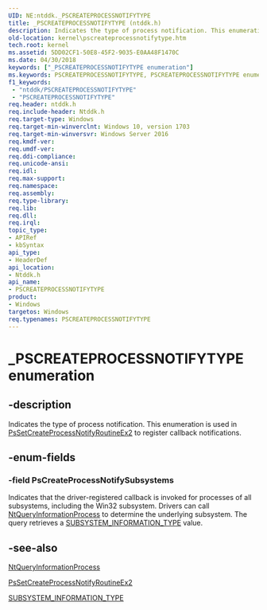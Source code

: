 ```yaml
---
UID: NE:ntddk._PSCREATEPROCESSNOTIFYTYPE
title: _PSCREATEPROCESSNOTIFYTYPE (ntddk.h)
description: Indicates the type of process notification. This enumeration is used in PsSetCreateProcessNotifyRoutineEx2 to register callback notifications.
old-location: kernel\pscreateprocessnotifytype.htm
tech.root: kernel
ms.assetid: 5DD02CF1-50E8-45F2-9035-E0AA48F1470C
ms.date: 04/30/2018
keywords: ["_PSCREATEPROCESSNOTIFYTYPE enumeration"]
ms.keywords: PSCREATEPROCESSNOTIFYTYPE, PSCREATEPROCESSNOTIFYTYPE enumeration [Kernel-Mode Driver Architecture], PsCreateProcessNotifySubsystems, _PSCREATEPROCESSNOTIFYTYPE, kernel.pscreateprocessnotifytype, ntddk/PSCREATEPROCESSNOTIFYTYPE, ntddk/PsCreateProcessNotifySubsystems
f1_keywords:
 - "ntddk/PSCREATEPROCESSNOTIFYTYPE"
 - "PSCREATEPROCESSNOTIFYTYPE"
req.header: ntddk.h
req.include-header: Ntddk.h
req.target-type: Windows
req.target-min-winverclnt: Windows 10, version 1703
req.target-min-winversvr: Windows Server 2016
req.kmdf-ver: 
req.umdf-ver: 
req.ddi-compliance: 
req.unicode-ansi: 
req.idl: 
req.max-support: 
req.namespace: 
req.assembly: 
req.type-library: 
req.lib: 
req.dll: 
req.irql: 
topic_type:
- APIRef
- kbSyntax
api_type:
- HeaderDef
api_location:
- Ntddk.h
api_name:
- PSCREATEPROCESSNOTIFYTYPE
product:
- Windows
targetos: Windows
req.typenames: PSCREATEPROCESSNOTIFYTYPE
---
```


# _PSCREATEPROCESSNOTIFYTYPE enumeration


## -description


Indicates the type of process notification. This enumeration is used in <a href="https://docs.microsoft.com/windows-hardware/drivers/ddi/ntddk/nf-ntddk-pssetcreateprocessnotifyroutineex2">PsSetCreateProcessNotifyRoutineEx2</a> to register callback notifications.


## -enum-fields




### -field PsCreateProcessNotifySubsystems

Indicates that the driver-registered callback is invoked for processes of all subsystems, including the Win32 subsystem. Drivers can call <a href="https://docs.microsoft.com/windows/desktop/api/winternl/nf-winternl-ntqueryinformationprocess">NtQueryInformationProcess</a> to determine the underlying subsystem. The query retrieves a  <a href="https://docs.microsoft.com/windows-hardware/drivers/ddi/ntddk/ne-ntddk-_subsystem_information_type">SUBSYSTEM_INFORMATION_TYPE</a> value.


## -see-also




<a href="https://docs.microsoft.com/windows/desktop/api/winternl/nf-winternl-ntqueryinformationprocess">NtQueryInformationProcess</a>



<a href="https://docs.microsoft.com/windows-hardware/drivers/ddi/ntddk/nf-ntddk-pssetcreateprocessnotifyroutineex2">PsSetCreateProcessNotifyRoutineEx2</a>



<a href="https://docs.microsoft.com/windows-hardware/drivers/ddi/ntddk/ne-ntddk-_subsystem_information_type">SUBSYSTEM_INFORMATION_TYPE</a>
 

 

